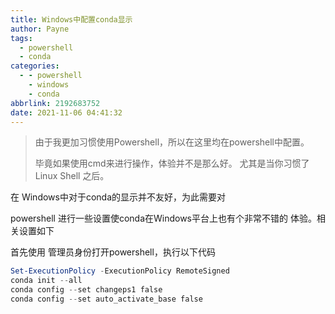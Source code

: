 ```yaml
---
title: Windows中配置conda显示
author: Payne
tags:
  - powershell
  - conda
categories:
  - - powershell
    - windows
    - conda
abbrlink: 2192683752
date: 2021-11-06 04:41:32
---
```


> 由于我更加习惯使用Powershell，所以在这里均在powershell中配置。
> 
> 毕竟如果使用cmd来进行操作，体验并不是那么好。
> 尤其是当你习惯了Linux Shell 之后。 

在 Windows中对于conda的显示并不友好，为此需要对

powershell 进行一些设置使conda在Windows平台上也有个非常不错的
体验。相关设置如下

首先使用 管理员身份打开powershell，执行以下代码

```powershell
Set-ExecutionPolicy -ExecutionPolicy RemoteSigned
conda init --all
conda config --set changeps1 false
conda config --set auto_activate_base false
```
